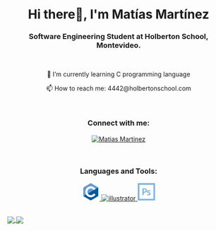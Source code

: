 <h1 align="center">Hi there👋, I'm Matías Martínez</h1>
<h3 align="center">Software Engineering Student at Holberton School, Montevideo.</h3>

<br>

<p align="center"> 🌱 I’m currently learning C programming language </p>

<p align="center"> 📫 How to reach me: 4442@holbertonschool.com </p>

<br>

<h3 align="center">Connect with me:</h3>
<p align="center">
  <a href="https://www.linkedin.com/in/matiasmartinezhirsiger/" target="blank"><img align="center"
      src="https://raw.githubusercontent.com/rahuldkjain/github-profile-readme-generator/master/src/images/icons/Social/linked-in-alt.svg"
      alt="Matias Martinez" height="30" width="40" /></a>
</p>

<br>

<h3 align="center">Languages and Tools:</h3>
<p align="center"> <a href="https://www.cprogramming.com/" target="_blank"
    rel="noreferrer"> <img src="https://raw.githubusercontent.com/devicons/devicon/master/icons/c/c-original.svg"
      alt="c" width="40" height="40" /> </a> <a href="https://www.adobe.com/in/products/illustrator.html"
    target="_blank" rel="noreferrer"> <img
      src="https://www.vectorlogo.zone/logos/adobe_illustrator/adobe_illustrator-icon.svg" alt="illustrator" width="40"
      height="40" /> </a> <a href="https://www.photoshop.com/en" target="_blank"
    rel="noreferrer"> <img
      src="https://raw.githubusercontent.com/devicons/devicon/master/icons/photoshop/photoshop-line.svg" alt="photoshop"
      width="40" height="40" /> </a> </p>

<br>

<a href="https://github.com/MatiasMtz/github-readme-stats">
  <img align="center" src="https://github-readme-stats.vercel.app/api/pin/?username=MatiasMtz&repo=github-readme-stats" />
</a>
<a href="https://github.com/anuraghazra/convoychat">
  <img align="center" src="https://github-readme-stats.vercel.app/api/pin/?username=MatiasMtz&repo=convoychat" />
</a>
